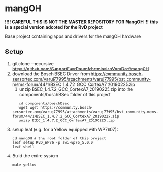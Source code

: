 # mangOH

**!!!! CAREFUL THIS IS NOT THE MASTER REPOSITORY FOR MangOH !!!**
**this is a special version adopted for the RvD project**


Base project containing apps and drivers for the mangOH hardware

## Setup

1. git clone --recursive https://github.com/SupportFuerRaumfahrtmissionVomDorf/mangOH
1. download the Bosch BSEC Driver from https://community.bosch-sensortec.com/varuj77995/attachments/varuj77995/bst_community-mems-forum/44/1/BSEC_1.4.7.2_GCC_CortexA7_20190225.zip
   1. unzip BSEC_1.4.7.2_GCC_CortexA7_20190225.zip into the components/boschBSec folder of this project
   ```
      cd components/boschBsec
      wget wget https://community.bosch-sensortec.com/varuj77995/attachments/varuj77995/bst_community-mems-forum/44/1/BSEC_1.4.7.2_GCC_CortexA7_20190225.zip
      unzip BSEC_1.4.7.2_GCC_CortexA7_20190225.zip
   ```
1. setup leaf (e.g. for a Yellow equipped with WP7607):
   ```
   cd mangOH # the root folder of this project
   leaf setup RvD_WP76 -p swi-wp76_5.0.0
   leaf shell
   ```
1. Build the entire system
   ```
   make yellow
   ```


<!--

## ORIGINAL Setup

1. Download and install the appropriate toolchain for your WP module from
   [source.sierrawireless.com](https://source.sierrawireless.com)
    1. Click *AirPrime > WP Series > Your WP module > Firmware*
    1. Scroll to near the bottom of the page and follow the *Release X Components* link
    1. Download the 64-bit ToolChain
    1. Run `chmod a+x toolchain.sh` on the toolchain file (name will vary depending on module)
    1. Run the toolchain installer: `./toolchain.sh` and install to
       `/opt/swi/y22-ext_SWI9X07Y_02.14.04.00`. Alter the previous path so that it is consistent
       with the yocto version and Legato Linux distribution version.
    1. Run `ln -sf /opt/swi/y22-ext_SWI9X07Y_02.14.04.00 /opt/swi/y22-ext-wp76xx`, again modifying
       this command slightly to match the toolchain/module.
1. Yocto 1.7 based systems have a problem with their toolchain where some scripts required for
   building kernel modules aren't built. This currently affects the WP85 and WP75 release 15. To
   correct this issue, do the following.
    1. `export PATH=$PATH:/opt/swi/y17-ext-wpXXXX/sysroots/x86_64-pokysdk-linux/usr/bin/arm-poky-linux-gnueabi`
       (Note that the *y17-ext-wpXXXX* will be something like *y17-ext-wp750x* depending on the
       module.)
    1. `cd /opt/swi/y17-ext-wpXXXX/sysroots/armv7a-vfp-neon-poky-linux-gnueabi/usr/src/kernel`
    1. `sudo chown -R $USER .`
    1. `ARCH=arm CROSS_COMPILE=arm-poky-linux-gnueabi- make scripts`
    1. `sudo chown -R root .`
1. Get the Legato source code as described by the [Legato
   README](https://github.com/legatoproject/legato-af/blob/master/README.md)
1. Define an environment variable describing the location of the legato framework:
   `export LEGATO_ROOT=~/legato_workspace/legato`
1. `cd` to the home directory and clone the mangOH source code by running
   `git clone --recursive git://github.com/mangOH/mangOH`
1. Build mangOH for your board/module combination by doing using a command like `make red_wp76xx` in
   the mangOH folder. Possible boards are *red* and *green* and possible modules are *wp85*,
   *wp750x*, *wp76xx* and *wp77xx*. Note that this will build the necessary parts of the Legato
   framework from `$LEGATO_ROOT` as well.
1. Run `$LEGATO_ROOT/bin/update build/update_files/red/mangoh.wp76xx.update 192.168.2.2` to program
   the update file to the mangOH board connected via a USB cable to the CF3 USB port. Note that the
   previous command will need to be changed slightly depending on which board and module is in use.
   Also note that it may be convenient to put `$LEGATO_ROOT/bin` into your `$PATH` variable for
   easier access to the `update` command.
-->